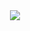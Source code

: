 <div align="center">
  <a href="https://discord.com/users/240842951507312640" title="Discord Account"><img src="https://lanyard-profile-readme.vercel.app/api/240842951507312640"></a>
</div>
